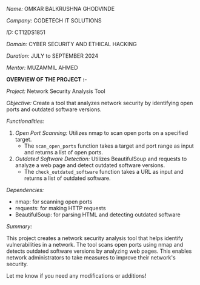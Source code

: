 *Name:* OMKAR BALKRUSHNA GHODVINDE 

*Company:* CODETECH IT SOLUTIONS 

*ID:* CT12DS1851

*Domain:* CYBER SECURITY AND ETHICAL HACKING 

*Duration:* JULY to SEPTEMBER 2024

*Mentor:* MUZAMMIL AHMED


**OVERVIEW OF THE PROJECT :-**

_Project:_ Network Security Analysis Tool

_Objective:_ Create a tool that analyzes network security by identifying open ports and outdated software versions.

_Functionalities:_

1. _Open Port Scanning:_ Utilizes nmap to scan open ports on a specified target.
    - The `scan_open_ports` function takes a target and port range as input and returns a list of open ports.
2. _Outdated Software Detection:_ Utilizes BeautifulSoup and requests to analyze a web page and detect outdated software versions.
    - The `check_outdated_software` function takes a URL as input and returns a list of outdated software.

_Dependencies:_

- nmap: for scanning open ports
- requests: for making HTTP requests
- BeautifulSoup: for parsing HTML and detecting outdated software

_Summary:_

This project creates a network security analysis tool that helps identify vulnerabilities in a network. The tool scans open ports using nmap and detects outdated software versions by analyzing web pages. This enables network administrators to take measures to improve their network's security.

Let me know if you need any modifications or additions!
